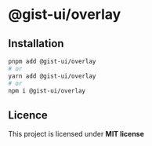 # @gist-ui/overlay



## Installation

```bash
pnpm add @gist-ui/overlay
# or
yarn add @gist-ui/overlay
# or
npm i @gist-ui/overlay
```

## Licence

This project is licensed under **MIT license**